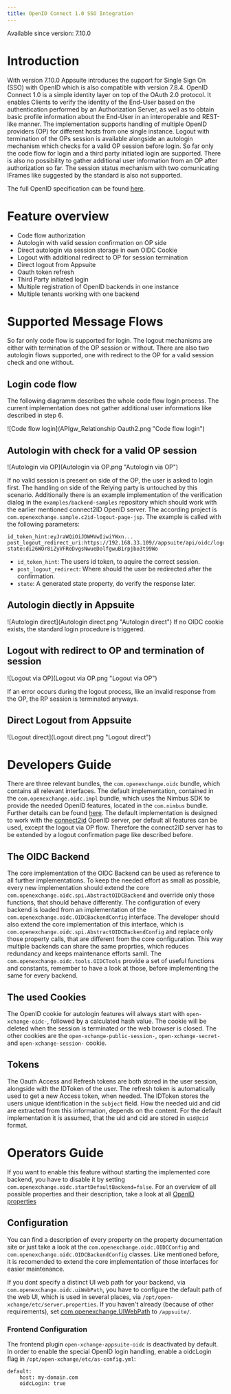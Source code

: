 ```yaml
---
title: OpenID Connect 1.0 SSO Integration
---
```

Available since version: 7.10.0


# Introduction

With version 7.10.0 Appsuite introduces the support for Single Sign On (SSO) with OpenID which is also compatible with version 7.8.4. OpenID Connect 1.0 is a simple identity layer on top of the OAuth 2.0 protocol. It enables Clients to verify the identity of the End-User based on the authentication performed by an Authorization Server, as well as to obtain basic profile information about the End-User in an interoperable and REST-like manner. The implementation supports handling of multiple OpenID providers (OP) for different hosts from one single instance. Logout with termination of the OPs session is available alongside an autologin mechanism which checks for a valid OP session before login. So far only the code flow for login and a third party initiated login are supported. There is also no possibility to gather additional user information from an OP after authorization so far. The session status mechanism with two comunicating IFrames like suggested by the standard is also not supported.

The full OpenID specification can be found [here](http://openid.net/specs/openid-connect-core-1_0.html).

# Feature overview
* Code flow authorization
* Autologin with valid session confirmation on OP side
* Direct autologin via session storage in own OIDC Cookie
* Logout with additional redirect to OP for session termination
* Direct logout from Appsuite
* Oauth token refresh
* Third Party initiated login
* Multiple registration of OpenID backends in one instance
* Multiple tenants working with one backend

# Supported Message Flows
So far only code flow is supported for login. The logout mechanisms are either with termination of the OP session or without. There are also two autologin flows supported, one with redirect to the OP for a valid session check and one without.

## Login code flow
The following diagramm describes the whole code flow login process. The current implementation does not gather additional user informations like described in step 6.

![Code flow login](APIgw_Relationship Oauth2.png "Code flow login")


## Autologin with check for a valid OP session
![Autologin via OP](Autologin via OP.png "Autologin via OP")

If no valid session is present on side of the OP, the user is asked to login first. The handling on side of the Relying party is untouched by this scenario. Additionally there is an example implementation of the verification dialog in the `examples/backend-samples` repository which should work with the earlier mentioned connect2ID OpenID server. The according project is `com.openexchange.sample.c2id-logout-page-jsp`. The example is called with the following parameters:


	id_token_hint:eyJraWQiOiJDWHVwIiwiYWxn...
	post_logout_redirect_uri:https://192.168.33.109//appsuite/api/oidc/logout
	state:di26WOr8iZyVFReDvgsNwueDolfgwuB1rpjbo3t99Wo

* `id_token_hint`: The users id token, to aquire the correct session.
* `post_logout_redirect`: Where should the user be redirected after the confirmation.
* `state`: A generated state property, do verify the response later.

## Autologin diectly in Appsuite
![Autologin direct](Autologin direct.png "Autologin direct")
If no OIDC cookie exists, the standard login procedure is triggered.

## Logout with redirect to OP and termination of session
![Logout via OP](Logout via OP.png "Logout via OP")

If an error occurs during the logout process, like an invalid response from the OP, the RP session is terminated anyways.

## Direct Logout from Appsuite
![Logout direct](Logout direct.png "Logout direct")

# Developers Guide
There are three relevant bundles, the `com.openexchange.oidc` bundle, which contains all relevant interfaces. The default implementation, contained in the `com.openexchange.oidc.impl` bundle, which uses the Nimbus SDK to provide the needed OpenID features, located in the `com.nimbus` bundle. Further details can be found [here](https://connect2id.com/products/nimbus-oauth-openid-connect-sdk). The default implementation is designed to work with the [connect2id](https://connect2id.com/products/server) OpenID server, per default all features can be used, except the logout via OP flow. Therefore the connect2ID server has to be extended by a logout confirmation page like described before.

## The OIDC Backend
The core implementation of the OIDC Backend can be used as reference to all further implementations. To keep the needed effort as small as possible, every new implementation should extend the core `com.openexchange.oidc.spi.AbstractOIDCBackend` and override only those functions, that should behave differently. The configuration of every backend is loaded from an implementation of the `com.openexchange.oidc.OIDCBackendConfig` interface. The developer should also extend the core implementation of this interface, which is `com.openexchange.oidc.spi.AbstractOIDCBackendConfig` and replace only those property calls, that are different from the core configuration. This way multiple backends can share the same proprties, which reduces redundancy and keeps maintenance efforts samll. The `com.openexchange.oidc.tools.OIDCTools` provide a set of useful functions and constants, remember to have a look at those, before implementing the same for every backend.

## The used Cookies

The OpenID cookie for autologin features will always start with `open-xchange-oidc-`, followed by a calculated hash value. The cookie will be deleted when the session is terminated or the web browser is closed. The other cookies are the `open-xchange-public-session-`, `open-xchange-secret-` and `open-xchange-session-` cookie.

## Tokens

The Oauth Access and Refresh tokens are both stored in the user session, alongside with the IDToken of the user. The refresh token is automatically used to get a new Access token, when needed. The IDToken stores the users unique identification in the `subject` field. How the needed uid and cid are extracted from this information, depends on the content. For the default implementation it is assumed, that the uid and cid are stored in `uid@cid` format.

# Operators Guide

If you want to enable this feature without starting the implemented core backend, you have to disable it by setting `com.openexchange.oidc.startDefaultBackend=false`. For an overview of all possible properties and their description, take a look at all [OpenID properties](https://documentation.open-xchange.com/components/middleware/config/develop/index.html#mode=features&feature=OIDC)

## Configuration
You can find a description of every property on the property documentation site or just take a look at the `com.openexchange.oidc.OIDCConfig` and `com.openexchange.oidc.OIDCBackendConfig` classes. Like mentioned before, it is recomended to extend the core implementation of those interfaces for easier maintenance.

If you dont specify a distinct UI web path for your backend, via `com.openexchange.oidc.uiWebPath`, you have to configure the default path of the web UI, which is used in several places, via `/opt/open-xchange/etc/server.properties`. If you haven't already (because of other requirements), set [com.openexchange.UIWebPath](https://documentation.open-xchange.com/components/middleware/config/{{version}}/index.html#com.openexchange.UIWebPath) to `/appsuite/`.

### Frontend Configuration

The frontend plugin `open-xchange-appsuite-oidc` is deactivated by default. In order to enable the special OpenID login handling, enable a oidcLogin flag in `/opt/open-xchange/etc/as-config.yml`:

    default:
        host: my-domain.com
        oidcLogin: true

